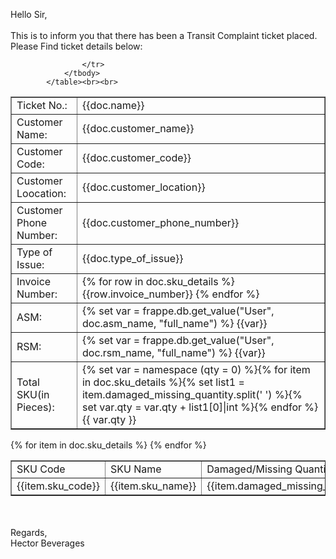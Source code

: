 Hello Sir,<br><br>
This is to inform you that there has been a Transit Complaint ticket placed. Please Find ticket details below:
<table border="1" cellspacing="0" cellpadding="5" align="">
				<tbody>
                    <tr>
						<td>Ticket No.:</td>
						<td>{{doc.name}}</td>
					</tr>
					<tr>
						<td>Customer Name:</td>
						<td>{{doc.customer_name}}</td>
					</tr>
					<tr>
						<td>Customer Code:</td>
						<td>{{doc.customer_code}}</td>
					</tr>
					<tr>
						<td>Customer Loocation:</td>
						<td>{{doc.customer_location}}</td>
					</tr>
					<tr>
						<td>Customer Phone Number:</td>
						<td>{{doc.customer_phone_number}}</td>
					</tr>
					<tr>
						<td>Type of Issue:</td>
						<td>{{doc.type_of_issue}}</td>
					</tr>
					<tr>
						<td>Invoice Number:</td>
						<td>{% for row in doc.sku_details %} {{row.invoice_number}} {% endfor %}</td>
					</tr>
					<tr>
						<td>ASM:</td>
						<td>{% set var = frappe.db.get_value("User", doc.asm_name, "full_name") %} {{var}}</td>
					</tr>
					<tr>
						<td>RSM:</td>
						<td>{% set var = frappe.db.get_value("User", doc.rsm_name, "full_name") %} {{var}}</td>
					</tr>
					<tr>
						<td>Total SKU(in Pieces):</td>
						<td>{% set var = namespace (qty = 0) %}{% for item in doc.sku_details %}{% set list1 = item.damaged_missing_quantity.split(' ') %}{% set var.qty = var.qty + list1[0]|int %}{% endfor %} {{ var.qty }}</td>


					</tr>
				</tbody>
			</table><br><br>
<table border="1" cellspacing="0" cellpadding="5" align="">
				<tbody>
                    <tr>
						<td>SKU Code</td>
						<td>SKU Name</td>
						<td>Damaged/Missing Quantity</td>
						<td>Invoice Number</td>
						<td>Batch details</td>
					</tr>
					{% for item in doc.sku_details %}
					<tr>
						<td>{{item.sku_code}}</td>
						<td>{{item.sku_name}}</td>
						<td>{{item.damaged_missing_quantity}}</td>
						<td>{{item.invoice_number}}</td>
						<td>{{item.batch_details}}</td>
					</tr>
					{% endfor %}
				</tbody>
			</table><br><br>
			Regards,<br>
			Hector Beverages
